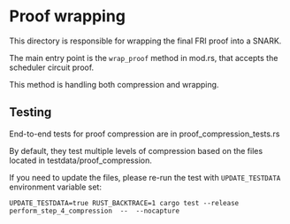 # Proof wrapping

This directory is responsible for wrapping the final FRI proof into a SNARK.

The main entry point is the `wrap_proof` method in mod.rs, that accepts the scheduler circuit proof.

This method is handling both compression and wrapping.

## Testing
End-to-end tests for proof compression are in proof_compression_tests.rs

By default, they test multiple levels of compression based on the files located in testdata/proof_compression.

If you need to update the files, please re-run the test with `UPDATE_TESTDATA` environment variable set:


```
UPDATE_TESTDATA=true RUST_BACKTRACE=1 cargo test --release perform_step_4_compression  --  --nocapture
```